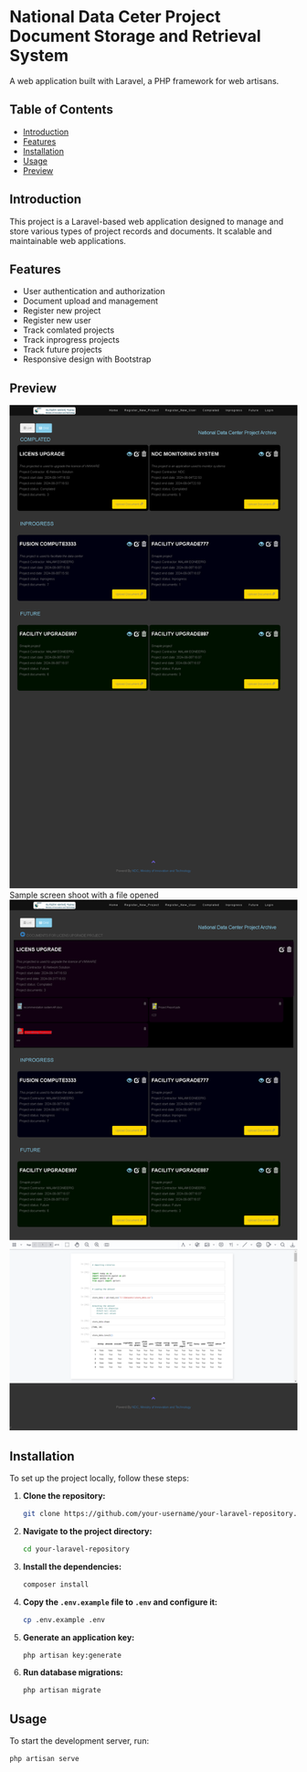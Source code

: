 # National Data Ceter Project Document Storage and Retrieval System

A web application built with Laravel, a PHP framework for web artisans.

## Table of Contents

- [Introduction](#introduction)
- [Features](#features)
- [Installation](#installation)
- [Usage](#usage)
- [Preview](#Preview)

## Introduction

This project is a Laravel-based web application designed to manage and store various types of project records and documents. It scalable and maintainable web applications.

## Features

- User authentication and authorization
- Document upload and management
- Register new project
- Register new user
- Track comlated projects
- Track inprogress projects
- Track future projects
- Responsive design with Bootstrap

## Preview
![smaple screeshoot](assets/images/screencapture-172-30-20-3-2024-09-03-15_51_49.png)
Sample screen shoot with a file opened
![smaple screeshoot](assets/images/sample_image1.png)

## Installation

To set up the project locally, follow these steps:

1. **Clone the repository:**

    ```bash
    git clone https://github.com/your-username/your-laravel-repository.git
    ```

2. **Navigate to the project directory:**

    ```bash
    cd your-laravel-repository
    ```

3. **Install the dependencies:**

    ```bash
    composer install
    ```

4. **Copy the `.env.example` file to `.env` and configure it:**

    ```bash
    cp .env.example .env
    ```

5. **Generate an application key:**

    ```bash
    php artisan key:generate
    ```

6. **Run database migrations:**

    ```bash
    php artisan migrate
    ```

## Usage

To start the development server, run:

```bash
php artisan serve
